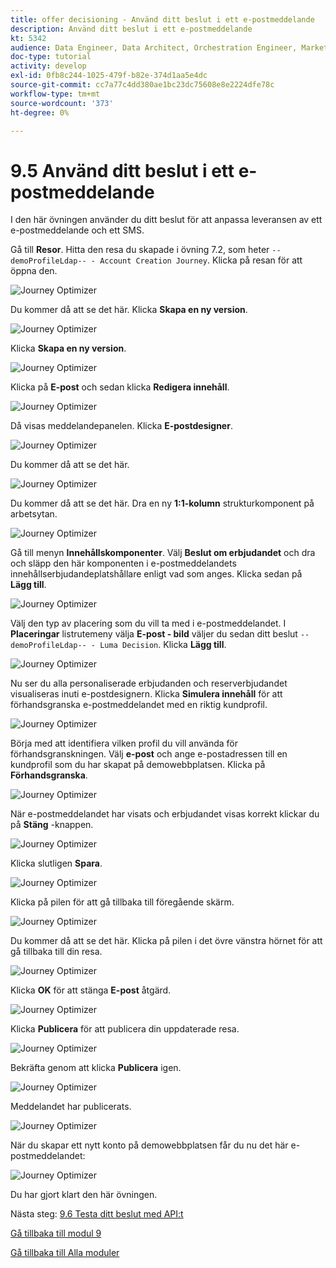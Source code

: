 ```yaml
---
title: offer decisioning - Använd ditt beslut i ett e-postmeddelande
description: Använd ditt beslut i ett e-postmeddelande
kt: 5342
audience: Data Engineer, Data Architect, Orchestration Engineer, Marketer
doc-type: tutorial
activity: develop
exl-id: 0fb8c244-1025-479f-b82e-374d1aa5e4dc
source-git-commit: cc7a77c4dd380ae1bc23dc75608e8e2224dfe78c
workflow-type: tm+mt
source-wordcount: '373'
ht-degree: 0%

---
```


# 9.5 Använd ditt beslut i ett e-postmeddelande

I den här övningen använder du ditt beslut för att anpassa leveransen av ett e-postmeddelande och ett SMS.

Gå till **Resor**. Hitta den resa du skapade i övning 7.2, som heter `--demoProfileLdap-- - Account Creation Journey`. Klicka på resan för att öppna den.

![Journey Optimizer](./images/emailoffer1.png)

Du kommer då att se det här. Klicka **Skapa en ny version**.

![Journey Optimizer](./images/journey1.png)

Klicka **Skapa en ny version**.

![Journey Optimizer](./images/journey2.png)

Klicka på **E-post** och sedan klicka **Redigera innehåll**.

![Journey Optimizer](./images/journey3.png)

Då visas meddelandepanelen. Klicka **E-postdesigner**.

![Journey Optimizer](./images/emailoffer2.png)

Du kommer då att se det här.

![Journey Optimizer](./images/emailoffer5.png)

Du kommer då att se det här. Dra en ny **1:1-kolumn** strukturkomponent på arbetsytan.

![Journey Optimizer](./images/emailoffer6.png)

Gå till menyn **Innehållskomponenter**. Välj **Beslut om erbjudandet** och dra och släpp den här komponenten i e-postmeddelandets innehållserbjudandeplatshållare enligt vad som anges. Klicka sedan på **Lägg till**.

![Journey Optimizer](./images/emailoffer7.png)

Välj den typ av placering som du vill ta med i e-postmeddelandet. I **Placeringar** listrutemeny välja **E-post - bild** väljer du sedan ditt beslut `--demoProfileLdap-- - Luma Decision`. Klicka **Lägg till**.

![Journey Optimizer](./images/emailoffer8.png)

Nu ser du alla personaliserade erbjudanden och reserverbjudandet visualiseras inuti e-postdesignern. Klicka  **Simulera innehåll** för att förhandsgranska e-postmeddelandet med en riktig kundprofil.

![Journey Optimizer](./images/emailoffer9.png)

Börja med att identifiera vilken profil du vill använda för förhandsgranskningen. Välj **e-post** och ange e-postadressen till en kundprofil som du har skapat på demowebbplatsen. Klicka på **Förhandsgranska**.

![Journey Optimizer](./images/emailoffer10.png)

När e-postmeddelandet har visats och erbjudandet visas korrekt klickar du på **Stäng** -knappen.

![Journey Optimizer](./images/emailoffer11.png)

Klicka slutligen **Spara**.

![Journey Optimizer](./images/emailoffer12.png)

Klicka på pilen för att gå tillbaka till föregående skärm.

![Journey Optimizer](./images/emailoffer13.png)

Du kommer då att se det här. Klicka på pilen i det övre vänstra hörnet för att gå tillbaka till din resa.

![Journey Optimizer](./images/emailoffer14.png)

Klicka **OK** för att stänga **E-post** åtgärd.

![Journey Optimizer](./images/emailoffer14a.png)

Klicka **Publicera** för att publicera din uppdaterade resa.

![Journey Optimizer](./images/emailoffer14b.png)

Bekräfta genom att klicka **Publicera** igen.

![Journey Optimizer](./images/emailoffer15.png)

Meddelandet har publicerats.

![Journey Optimizer](./images/emailoffer16.png)

När du skapar ett nytt konto på demowebbplatsen får du nu det här e-postmeddelandet:

![Journey Optimizer](./images/emailoffer17.png)

Du har gjort klart den här övningen.

Nästa steg: [9.6 Testa ditt beslut med API:t](./ex6.md)

[Gå tillbaka till modul 9](./offer-decisioning.md)

[Gå tillbaka till Alla moduler](./../../overview.md)
